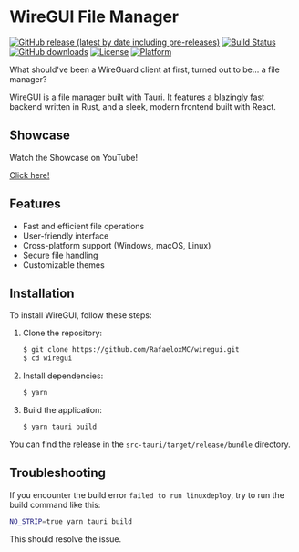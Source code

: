 # WireGUI File Manager

[![GitHub release (latest by date including pre-releases)](https://img.shields.io/github/v/release/RafaeloxMC/wiregui?include_prereleases)](https://github.com/RafaeloxMC/wiregui/releases/latest)
[![Build Status](https://img.shields.io/github/actions/workflow/status/RafaeloxMC/wiregui/tauri.yml?branch=main)](https://github.com/RafaeloxMC/wiregui/actions/workflows/tauri.yml)
[![GitHub downloads](https://img.shields.io/github/downloads/RafaeloxMC/wiregui/total)](https://github.com/RafaeloxMC/wiregui/releases)
[![License](https://img.shields.io/github/license/RafaeloxMC/wiregui)](LICENSE)
[![Platform](https://img.shields.io/badge/platform-Windows%20%7C%20macOS%20%7C%20Linux-blue)](https://github.com/RafaeloxMC/wiregui/releases)

What should've been a WireGuard client at first, turned out to be... a file manager?

WireGUI is a file manager built with Tauri. It features a blazingly fast backend written in Rust, and a sleek, modern frontend built with React.

## Showcase

Watch the Showcase on YouTube!

[Click here!](https://youtu.be/IGNkmqqgPrM)

## Features

-   Fast and efficient file operations
-   User-friendly interface
-   Cross-platform support (Windows, macOS, Linux)
-   Secure file handling
-   Customizable themes

## Installation

To install WireGUI, follow these steps:

1. Clone the repository:
    ```bash
    $ git clone https://github.com/RafaeloxMC/wiregui.git
    $ cd wiregui
    ```
2. Install dependencies:
    ```bash
    $ yarn
    ```
3. Build the application:
    ```bash
    $ yarn tauri build
    ```

You can find the release in the `src-tauri/target/release/bundle` directory.

## Troubleshooting

If you encounter the build error `failed to run linuxdeploy`, try to run the build command like this:

```bash
NO_STRIP=true yarn tauri build
```

This should resolve the issue.
